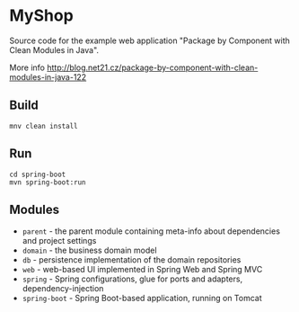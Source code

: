 # MyShop

Source code for the example web application "Package by Component with Clean Modules in Java".

More info http://blog.net21.cz/package-by-component-with-clean-modules-in-java-122

## Build
```
mnv clean install
```

## Run
```
cd spring-boot
mvn spring-boot:run
```

## Modules

- `parent`      - the parent module containing meta-info about dependencies and project settings
- `domain`      - the business domain model
- `db`          - persistence implementation of the domain repositories
- `web`         - web-based UI implemented in Spring Web and Spring MVC
- `spring`      - Spring configurations, glue for ports and adapters, dependency-injection
- `spring-boot` - Spring Boot-based application, running on Tomcat 